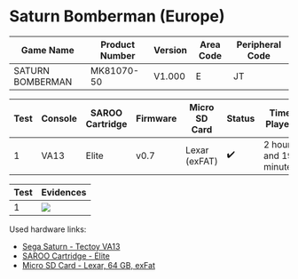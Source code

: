# Saturn Bomberman (Europe)

| Game Name        | Product Number | Version | Area Code | Peripheral Code |
| ---------------- | -------------- | ------- | --------- | --------------- |
| SATURN BOMBERMAN | MK81070-50     | V1.000  | E         | JT              |

| Test | Console | SAROO Cartridge | Firmware | Micro SD Card | Status             | Time Played            |
| ---- | ------- | --------------- | -------- | ------------- | ------------------ | ---------------------- |
| 1    | VA13    | Elite           | v0.7     | Lexar (exFAT) | :heavy_check_mark: | 2 hours and 19 minutes |

| Test | Evidences                                                                                        |
| ---- | ------------------------------------------------------------------------------------------------ |
| 1    | [![](https://img.youtube.com/vi/fJ694BZKeRk/0.jpg)](https://www.youtube.com/watch?v=fJ694BZKeRk) |

Used hardware links:

- [Sega Saturn - Tectoy VA13](../../../../Info/Consoles/VA13/README.md)
- [SAROO Cartridge - Elite](../../../../Info/Cartridges/GuangzhouSanStarOnlineShop/1.6/README.md)
- [Micro SD Card - Lexar, 64 GB, exFat](../../../../Info/SdCards/Lexar/64GB/exfat/README.md)
